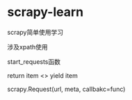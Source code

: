# scrapy-learn

scrapy简单使用学习

涉及xpath使用

start_requests函数

return item  <>  yield item


scrapy.Request(url, meta, callbakc=func)


